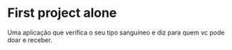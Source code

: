 # First project alone
 Uma aplicação que verifica o seu tipo sanguíneo e diz para quem vc pode doar e receber.
